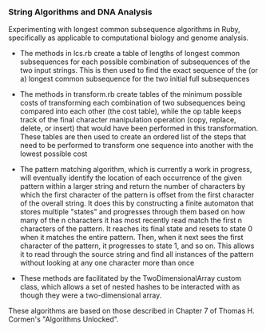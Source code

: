 ### String Algorithms and DNA Analysis
Experimenting with longest common subsequence algorithms in Ruby, specifically as applicable to computational biology and genome analysis.

- The methods in lcs.rb create a table of lengths of longest common subsequences for each possible combination of subsequences of the two input strings. This is then used to find the exact sequence of the (or a) longest common subsequence for the two initial full subsequences

- The methods in transform.rb create tables of the minimum possible costs of transforming each combination of two subsequences being compared into each other (the cost table), while the op table keeps track of the final character manipulation operation (copy, replace, delete, or insert) that would have been performed in this transformation. These tables are then used to create an ordered list of the steps that need to be performed to transform one sequence into another with the lowest possible cost

- The pattern matching algorithm, which is currently a work in progress, will eventually identify the location of each occurrence of the given pattern within a larger string and return the number of characters by which the first character of the pattern is offset from the first character of the overall string. It does this by constructing a finite automaton that stores multiple "states" and progresses through them based on how many of the n characters it has most recently read match the first n characters of the pattern. It reaches its final state and resets to state 0 when it matches the entire pattern. Then, when it next sees the first character of the pattern, it progresses to state 1, and so on. This allows it to read through the source string and find all instances of the pattern without looking at any one character more than once 

- These methods are facilitated by the TwoDimensionalArray custom class, which allows a set of nested hashes to be interacted with as though they were a two-dimensional array.

These algorithms are based on those described in Chapter 7 of Thomas H. Cormen's "Algorithms Unlocked".
